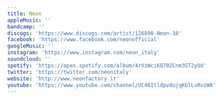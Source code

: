 ```yaml
---
title: Neon
appleMusic: ''
bandcamp: ''
discogs: 'https://www.discogs.com/artist/126890-Neon-10'
facebook: 'https://www.facebook.com/neonofficial'
googleMusic: ''
instagram: 'https://www.instagram.com/neon_italy'
soundcloud: ''
spotify: 'https://open.spotify.com/album/4rVzWciKQ70ZCnm3ST2yUd'
twitter: 'https://twitter.com/neonitaly'
website: 'http://www.neonfactory.it'
youtube: 'https://www.youtube.com/channel/UC46ItldpvdujqKblLvRvzWA'
---
```

